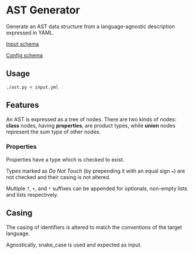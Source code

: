 # AST Generator

Generate an AST data structure from a language-agnostic description expressed in YAML.

[Input schema](https://raw.githubusercontent.com/5cover/ast-gen/refs/heads/main/schemas/nodes.json)

[Config schema](https://github.com/5cover/ast-gen/blob/main/schemas/config.json)

## Usage

`./ast.py < input.yml`

## Features

An AST is expressed as a tree of nodes. There are two kinds of nodes: **class** nodes, having **properties**, are product types, while **union** nodes represent the sum type of other nodes.

### Properties

Properties have a type which is checked to exist.

Types marked as *Do Not Touch* (by prepending it with an equal sign `=`) are not checked and their casing is not altered.

Multiple `?`, `+`, and `*` suffixes can be appended for optionals, non-empty lists and lists respectively.

## Casing

The casing of identifiers is altered to match the conventions of the target language.

Agnostically, snake_case is used and expected as input.
